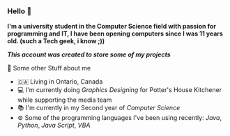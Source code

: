 ### Hello 👋
**I'm a university student in the Computer Science field with passion for programming and IT, I have been opening computers since I was 11 years old. (such a Tech geek, i know ;))**

***This account was created to store some of my projects***

📖 Some other Stuff about me
- 🇨🇦 Living in Ontario, Canada
- 💻 I'm currently doing *Graphics Designing* for Potter's House Kitchener while supporting the media team
- 📚 I'm currently in my Second year of *Computer Science*
- ⚙️ Some of the programming languages I've been using recently: *Java*, *Python*, *Java Script*, *VBA*
